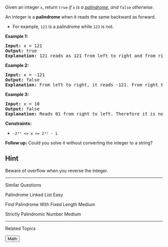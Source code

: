 Given an integer `x`, return `true` *if `x` is a [palindrome,](## "Palindrome\n An integer is a palindrome when it reads the same forward and backward. For example, 121 is a palindrome while 123 is not.") and* `false` *otherwise*.

An integer is a **palindrome** when it reads the same backward as forward.
- For example, `121` is a palindrome while `123` is not.

**Example 1:**

<pre>
<strong>Input:</strong> x = 121
<strong>Output:</strong> true
<strong>Explanation:</strong> 121 reads as 121 from left to right and from right to left.
</pre>

**Example 2:**
<pre>
<strong>Input:</strong> x = -121
<strong>Output:</strong> false
<strong>Explanation:</strong> From left to right, it reads -121. From right to left, it becomes 121-. Therefore it is not a palindrome.
</pre>

**Example 3:**
<pre>
<strong>Input:</strong> x = 10
<strong>Output:</strong> false
<strong>Explanation:</strong> Reads 01 from right to left. Therefore it is not a palindrome.
</pre>

**Constraints:**

- `-2³¹ <= x <= 2³¹ - 1`

**Follow up:** Could you solve it without converting the integer to a string?

## Hint
Beware of overflow when you reverse the integer.

___
Similar Questions

Palindrome Linked List             Easy

Find Palindrome With Fixed Length  Medium

Strictly Palindromic Number        Medium

___
Related Topics

<button onclick="https://leetcode.com/tag/math/">Math</button>
